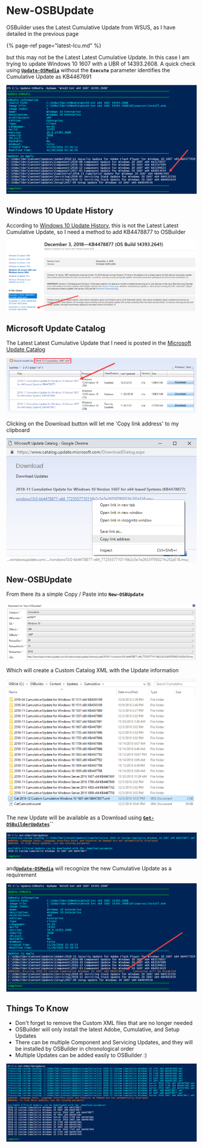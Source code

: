 # New-OSBUpdate

OSBuilder uses the Latest Cumulative Update from WSUS, as I have detailed in the previous page

{% page-ref page="latest-lcu.md" %}

but this may not be the Latest Latest Cumulative Update.  In this case I am trying to update Windows 10 1607 with a UBR of 14393.2608.  A quick check using [**`Update-OSMedia`**](../osmedia/update-osmedia/) without the **`Execute`** parameter identifies the Cumulative Update as KB4467691

![](../../../../.gitbook/assets/2018-12-04_22-34-39.png)

## Windows 10 Update History

According to [Windows 10 Update History](https://support.microsoft.com/en-us/help/4000825), this is not the Latest Latest Cumulative Update, so I need a method to add KB4478877 to OSBuilder

![](../../../../.gitbook/assets/2018-12-04_17-11-24%20%282%29.png)

## Microsoft Update Catalog

The Latest Latest Cumulative Update that I need is posted in the [Microsoft Update Catalog](https://www.catalog.update.microsoft.com/Search.aspx?q=2018-11%20Cumulative%201607%20x64)

![](../../../../.gitbook/assets/2018-12-04_17-09-43b%20%281%29.png)

Clicking on the Download button will let me 'Copy link address' to my clipboard

![](../../../../.gitbook/assets/2018-12-04_22-51-42.png)

## New-OSBUpdate

From there its a simple Copy / Paste into **`New-OSBUpdate`**

![](../../../../.gitbook/assets/2018-12-04_22-57-45.png)

Which will create a Custom Catalog XML with the Update information

![](../../../../.gitbook/assets/2018-12-04_22-59-43.png)

The new Update will be available as a Download using [**`Get-OSBuilderUpdates`**](get-osbupdate.md)**\`\`**

![](../../../../.gitbook/assets/2018-12-04_23-17-43.png)

and[**`Update-OSMedia`**](../osmedia/update-osmedia/) will recognize the new Cumulative Update as a requirement

![](../../../../.gitbook/assets/2018-12-04_23-03-52.png)

## Things To Know

* Don't forget to remove the Custom XML files that are no longer needed
* OSBuilder will only install the latest Adobe, Cumulative, and Setup Updates
* There can be multiple Component and Servicing Updates, and they will be installed by OSBuilder in chronological order
* Multiple Updates can be added easily to OSBuilder :\)

![](../../../../.gitbook/assets/2018-12-04_23-25-43.png)

